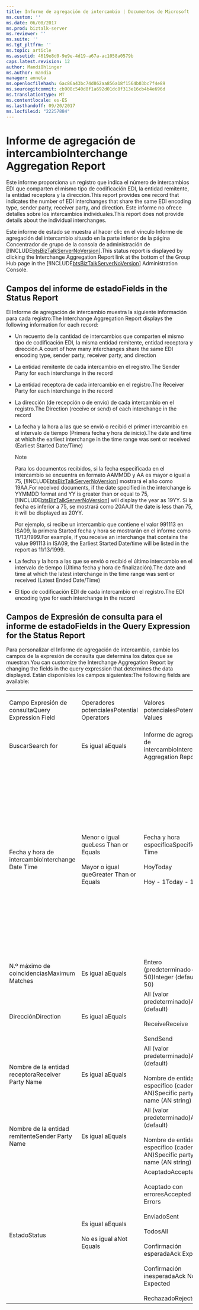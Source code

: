 ```yaml
---
title: Informe de agregación de intercambio | Documentos de Microsoft
ms.custom: ''
ms.date: 06/08/2017
ms.prod: biztalk-server
ms.reviewer: ''
ms.suite: ''
ms.tgt_pltfrm: ''
ms.topic: article
ms.assetid: 4619e8d0-9e9e-4d19-a67a-ac1058a0579b
caps.latest.revision: 12
author: MandiOhlinger
ms.author: mandia
manager: anneta
ms.openlocfilehash: 6ac86a43bc74d862aa856a18f1564b03bc7f4e89
ms.sourcegitcommit: cb908c540d8f1a692d01dc8f313e16cb4b4e696d
ms.translationtype: MT
ms.contentlocale: es-ES
ms.lasthandoff: 09/20/2017
ms.locfileid: "22257884"
---
```

# <a name="interchange-aggregation-report"></a><span data-ttu-id="8f51e-102">Informe de agregación de intercambio</span><span class="sxs-lookup"><span data-stu-id="8f51e-102">Interchange Aggregation Report</span></span>
<span data-ttu-id="8f51e-103">Este informe proporciona un registro que indica el número de intercambios EDI que comparten el mismo tipo de codificación EDI, la entidad remitente, la entidad receptora y la dirección.</span><span class="sxs-lookup"><span data-stu-id="8f51e-103">This report provides one record that indicates the number of EDI interchanges that share the same EDI encoding type, sender party, receiver party, and direction.</span></span> <span data-ttu-id="8f51e-104">Este informe no ofrece detalles sobre los intercambios individuales.</span><span class="sxs-lookup"><span data-stu-id="8f51e-104">This report does not provide details about the individual interchanges.</span></span>  
  
 <span data-ttu-id="8f51e-105">Este informe de estado se muestra al hacer clic en el vínculo Informe de agregación del intercambio situado en la parte inferior de la página Concentrador de grupo de la consola de administración de [!INCLUDE[btsBizTalkServerNoVersion](../includes/btsbiztalkservernoversion-md.md)].</span><span class="sxs-lookup"><span data-stu-id="8f51e-105">This status report is displayed by clicking the Interchange Aggregation Report link at the bottom of the Group Hub page in the [!INCLUDE[btsBizTalkServerNoVersion](../includes/btsbiztalkservernoversion-md.md)] Administration Console.</span></span>  
  
## <a name="fields-in-the-status-report"></a><span data-ttu-id="8f51e-106">Campos del informe de estado</span><span class="sxs-lookup"><span data-stu-id="8f51e-106">Fields in the Status Report</span></span>  
 <span data-ttu-id="8f51e-107">El Informe de agregación de intercambio muestra la siguiente información para cada registro:</span><span class="sxs-lookup"><span data-stu-id="8f51e-107">The Interchange Aggregation Report displays the following information for each record:</span></span>  
  
-   <span data-ttu-id="8f51e-108">Un recuento de la cantidad de intercambios que comparten el mismo tipo de codificación EDI, la misma entidad remitente, entidad receptora y dirección.</span><span class="sxs-lookup"><span data-stu-id="8f51e-108">A count of how many interchanges share the same EDI encoding type, sender party, receiver party, and direction</span></span>  
  
-   <span data-ttu-id="8f51e-109">La entidad remitente de cada intercambio en el registro.</span><span class="sxs-lookup"><span data-stu-id="8f51e-109">The Sender Party for each interchange in the record</span></span>  
  
-   <span data-ttu-id="8f51e-110">La entidad receptora de cada intercambio en el registro.</span><span class="sxs-lookup"><span data-stu-id="8f51e-110">The Receiver Party for each interchange in the record</span></span>  
  
-   <span data-ttu-id="8f51e-111">La dirección (de recepción o de envío) de cada intercambio en el registro.</span><span class="sxs-lookup"><span data-stu-id="8f51e-111">The Direction (receive or send) of each interchange in the record</span></span>  
  
-   <span data-ttu-id="8f51e-112">La fecha y la hora a las que se envió o recibió el primer intercambio en el intervalo de tiempo (Primera fecha y hora de inicio).</span><span class="sxs-lookup"><span data-stu-id="8f51e-112">The date and time at which the earliest interchange in the time range was sent or received (Earliest Started Date/Time)</span></span>  
  
    > [!NOTE]
    >  <span data-ttu-id="8f51e-113">Para los documentos recibidos, si la fecha especificada en el intercambio se encuentra en formato AAMMDD y AA es mayor o igual a 75, [!INCLUDE[btsBizTalkServerNoVersion](../includes/btsbiztalkservernoversion-md.md)] mostrará el año como 19AA.</span><span class="sxs-lookup"><span data-stu-id="8f51e-113">For received documents, if the date specified in the interchange is YYMMDD format and YY is greater than or equal to 75, [!INCLUDE[btsBizTalkServerNoVersion](../includes/btsbiztalkservernoversion-md.md)] will display the year as 19YY.</span></span> <span data-ttu-id="8f51e-114">Si la fecha es inferior a 75, se mostrará como 20AA.</span><span class="sxs-lookup"><span data-stu-id="8f51e-114">If the date is less than 75, it will be displayed as 20YY.</span></span>  
    >   
    >  <span data-ttu-id="8f51e-115">Por ejemplo, si recibe un intercambio que contiene el valor 991113 en ISA09, la primera Started fecha y hora se mostrarán en el informe como 11/13/1999.</span><span class="sxs-lookup"><span data-stu-id="8f51e-115">For example, if you receive an interchange that contains the value 991113 in ISA09, the Earliest Started Date/time will be listed in the report as 11/13/1999.</span></span>  
  
-   <span data-ttu-id="8f51e-116">La fecha y la hora a las que se envió o recibió el último intercambio en el intervalo de tiempo (Última fecha y hora de finalización).</span><span class="sxs-lookup"><span data-stu-id="8f51e-116">The date and time at which the latest interchange in the time range was sent or received (Latest Ended Date/Time)</span></span>  
  
-   <span data-ttu-id="8f51e-117">El tipo de codificación EDI de cada intercambio en el registro.</span><span class="sxs-lookup"><span data-stu-id="8f51e-117">The EDI encoding type for each interchange in the record</span></span>  
  
## <a name="fields-in-the-query-expression-for-the-status-report"></a><span data-ttu-id="8f51e-118">Campos de Expresión de consulta para el informe de estado</span><span class="sxs-lookup"><span data-stu-id="8f51e-118">Fields in the Query Expression for the Status Report</span></span>  
 <span data-ttu-id="8f51e-119">Para personalizar el Informe de agregación de intercambio, cambie los campos de la expresión de consulta que determina los datos que se muestran.</span><span class="sxs-lookup"><span data-stu-id="8f51e-119">You can customize the Interchange Aggregation Report by changing the fields in the query expression that determines the data displayed.</span></span> <span data-ttu-id="8f51e-120">Están disponibles los campos siguientes:</span><span class="sxs-lookup"><span data-stu-id="8f51e-120">The following fields are available:</span></span>  
  
|||||  
|-|-|-|-|  
|<span data-ttu-id="8f51e-121">Campo Expresión de consulta</span><span class="sxs-lookup"><span data-stu-id="8f51e-121">Query Expression Field</span></span>|<span data-ttu-id="8f51e-122">Operadores potenciales</span><span class="sxs-lookup"><span data-stu-id="8f51e-122">Potential Operators</span></span>|<span data-ttu-id="8f51e-123">Valores potenciales</span><span class="sxs-lookup"><span data-stu-id="8f51e-123">Potential Values</span></span>|<span data-ttu-id="8f51e-124">¿Incluido de forma predeterminada?</span><span class="sxs-lookup"><span data-stu-id="8f51e-124">Included By Default?</span></span>|  
|<span data-ttu-id="8f51e-125">Buscar</span><span class="sxs-lookup"><span data-stu-id="8f51e-125">Search for</span></span>|<span data-ttu-id="8f51e-126">Es igual a</span><span class="sxs-lookup"><span data-stu-id="8f51e-126">Equals</span></span>|<span data-ttu-id="8f51e-127">Informe de agregación de intercambio</span><span class="sxs-lookup"><span data-stu-id="8f51e-127">Interchange Aggregation Report</span></span>|<span data-ttu-id="8f51e-128">Sí (obligatorio)</span><span class="sxs-lookup"><span data-stu-id="8f51e-128">Yes (required)</span></span>|  
|<span data-ttu-id="8f51e-129">Fecha y hora de intercambio</span><span class="sxs-lookup"><span data-stu-id="8f51e-129">Interchange Date Time</span></span>|<span data-ttu-id="8f51e-130">Menor o igual que</span><span class="sxs-lookup"><span data-stu-id="8f51e-130">Less Than or Equals</span></span><br /><br /> <span data-ttu-id="8f51e-131">Mayor o igual que</span><span class="sxs-lookup"><span data-stu-id="8f51e-131">Greater Than or Equals</span></span>|<span data-ttu-id="8f51e-132">Fecha y hora específica</span><span class="sxs-lookup"><span data-stu-id="8f51e-132">Specific Date Time</span></span><br /><br /> <span data-ttu-id="8f51e-133">Hoy</span><span class="sxs-lookup"><span data-stu-id="8f51e-133">Today</span></span><br /><br /> <span data-ttu-id="8f51e-134">Hoy - 1</span><span class="sxs-lookup"><span data-stu-id="8f51e-134">Today - 1</span></span>|<span data-ttu-id="8f51e-135">Sí</span><span class="sxs-lookup"><span data-stu-id="8f51e-135">Yes</span></span><br /><br /> <span data-ttu-id="8f51e-136">Nota: Pueden incluirse dos veces en la expresión de consulta, una vez con una menor-que operador y otra con una mayor-que (operador), para proporcionar un intervalo.</span><span class="sxs-lookup"><span data-stu-id="8f51e-136">Note: Can be included twice in the query expression, once with a less-than operator and once with a greater-than operator, to provide a range.</span></span>|  
|<span data-ttu-id="8f51e-137">N.º máximo de coincidencias</span><span class="sxs-lookup"><span data-stu-id="8f51e-137">Maximum Matches</span></span>|<span data-ttu-id="8f51e-138">Es igual a</span><span class="sxs-lookup"><span data-stu-id="8f51e-138">Equals</span></span>|<span data-ttu-id="8f51e-139">Entero (predeterminado de 50)</span><span class="sxs-lookup"><span data-stu-id="8f51e-139">Integer (default of 50)</span></span>|<span data-ttu-id="8f51e-140">Sí</span><span class="sxs-lookup"><span data-stu-id="8f51e-140">Yes</span></span>|  
|<span data-ttu-id="8f51e-141">Dirección</span><span class="sxs-lookup"><span data-stu-id="8f51e-141">Direction</span></span>|<span data-ttu-id="8f51e-142">Es igual a</span><span class="sxs-lookup"><span data-stu-id="8f51e-142">Equals</span></span>|<span data-ttu-id="8f51e-143">All (valor predeterminado)</span><span class="sxs-lookup"><span data-stu-id="8f51e-143">All (default)</span></span><br /><br /> <span data-ttu-id="8f51e-144">Receive</span><span class="sxs-lookup"><span data-stu-id="8f51e-144">Receive</span></span><br /><br /> <span data-ttu-id="8f51e-145">Send</span><span class="sxs-lookup"><span data-stu-id="8f51e-145">Send</span></span>|<span data-ttu-id="8f51e-146">No</span><span class="sxs-lookup"><span data-stu-id="8f51e-146">No</span></span>|  
|<span data-ttu-id="8f51e-147">Nombre de la entidad receptora</span><span class="sxs-lookup"><span data-stu-id="8f51e-147">Receiver Party Name</span></span>|<span data-ttu-id="8f51e-148">Es igual a</span><span class="sxs-lookup"><span data-stu-id="8f51e-148">Equals</span></span>|<span data-ttu-id="8f51e-149">All (valor predeterminado)</span><span class="sxs-lookup"><span data-stu-id="8f51e-149">All (default)</span></span><br /><br /> <span data-ttu-id="8f51e-150">Nombre de entidad específico (cadena AN)</span><span class="sxs-lookup"><span data-stu-id="8f51e-150">Specific party name (AN string)</span></span>|<span data-ttu-id="8f51e-151">No</span><span class="sxs-lookup"><span data-stu-id="8f51e-151">No</span></span>|  
|<span data-ttu-id="8f51e-152">Nombre de la entidad remitente</span><span class="sxs-lookup"><span data-stu-id="8f51e-152">Sender Party Name</span></span>|<span data-ttu-id="8f51e-153">Es igual a</span><span class="sxs-lookup"><span data-stu-id="8f51e-153">Equals</span></span>|<span data-ttu-id="8f51e-154">All (valor predeterminado)</span><span class="sxs-lookup"><span data-stu-id="8f51e-154">All (default)</span></span><br /><br /> <span data-ttu-id="8f51e-155">Nombre de entidad específico (cadena AN)</span><span class="sxs-lookup"><span data-stu-id="8f51e-155">Specific party name (AN string)</span></span>|<span data-ttu-id="8f51e-156">No</span><span class="sxs-lookup"><span data-stu-id="8f51e-156">No</span></span>|  
|<span data-ttu-id="8f51e-157">Estado</span><span class="sxs-lookup"><span data-stu-id="8f51e-157">Status</span></span>|<span data-ttu-id="8f51e-158">Es igual a</span><span class="sxs-lookup"><span data-stu-id="8f51e-158">Equals</span></span><br /><br /> <span data-ttu-id="8f51e-159">No es igual a</span><span class="sxs-lookup"><span data-stu-id="8f51e-159">Not Equals</span></span>|<span data-ttu-id="8f51e-160">Aceptado</span><span class="sxs-lookup"><span data-stu-id="8f51e-160">Accepted</span></span><br /><br /> <span data-ttu-id="8f51e-161">Aceptado con errores</span><span class="sxs-lookup"><span data-stu-id="8f51e-161">Accepted with Errors</span></span><br /><br /> <span data-ttu-id="8f51e-162">Enviado</span><span class="sxs-lookup"><span data-stu-id="8f51e-162">Sent</span></span><br /><br /> <span data-ttu-id="8f51e-163">Todos</span><span class="sxs-lookup"><span data-stu-id="8f51e-163">All</span></span><br /><br /> <span data-ttu-id="8f51e-164">Confirmación esperada</span><span class="sxs-lookup"><span data-stu-id="8f51e-164">Ack Expected</span></span><br /><br /> <span data-ttu-id="8f51e-165">Confirmación inesperada</span><span class="sxs-lookup"><span data-stu-id="8f51e-165">Ack Not Expected</span></span><br /><br /> <span data-ttu-id="8f51e-166">Rechazado</span><span class="sxs-lookup"><span data-stu-id="8f51e-166">Rejected</span></span>|<span data-ttu-id="8f51e-167">No</span><span class="sxs-lookup"><span data-stu-id="8f51e-167">No</span></span>|